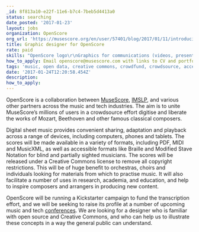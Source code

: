 ```yaml
---
_id: 8f813a10-e22f-11e6-b7c4-7beb5d4413a0
status: searching
date_posted: '2017-01-23'
layout: jobs
organization: OpenScore
org_url: 'https://musescore.org/en/user/57401/blog/2017/01/11/introducing-openscore'
title: Graphic designer for OpenScore
rate: paid
skills: "OpenScore logo\r\nGraphics for communications (videos, presentations, blog posts, etc.)"
how_to_apply: Email openscore@musescore.com with links to CV and portfolio.
tags: 'music, open data, creative commons, crowdfund, crowdsource, accessibility'
date: '2017-01-24T12:20:58.454Z'
description:
how_to_apply:
---
```

OpenScore is a collaboration between [MuseScore](https://musescore.org/), [IMSLP](http://imslp.org/), and various other partners across the music and tech industries. The aim is to unite MuseScore’s millions of users in a crowdsource effort digitise and liberate the works of Mozart, Beethoven and other famous classical composers.

Digital sheet music provides convenient sharing, adaptation and playback across a range of devices, including computers, phones and tablets. The scores will be made available in a variety of formats, including PDF, MIDI and MusicXML, as well as accessible formats like Braille and Modified Stave Notation for blind and partially sighted musicians. The scores will be released under a Creative Commons license to remove all copyright restrictions. This will be of huge benefit to orchestras, choirs and individuals looking for materials from which to practise music. It will also facilitate a number of uses in research, academia, and education, and help to inspire composers and arrangers in producing new content.

OpenScore will be running a Kickstarter campaign to fund the transcription effort, and we will be seeking to raise its profile at a number of upcoming music and tech [conferences](https://fosdem.org/2017/schedule/event/openscore/). We are looking for a designer who is familiar with open source and Creative Commons, and who can help us to illustrate these concepts in a way the general public can understand.
